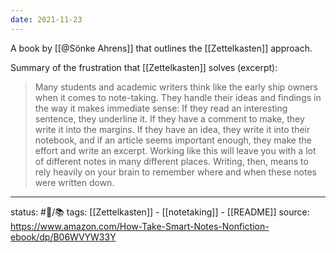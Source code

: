 ```yaml
---
date: 2021-11-23
---
```

A book by [[@Sönke Ahrens]] that outlines the [[Zettelkasten]] approach.

Summary of the frustration that [[Zettelkasten]] solves (excerpt):
> Many students and academic writers think like the early ship owners when it comes to note-taking. They handle their ideas and findings in the way it makes immediate sense: If they read an interesting sentence, they underline it. If they have a comment to make, they write it into the margins. If they have an idea, they write it into their notebook, and if an article seems important enough, they make the effort and write an excerpt. Working like this will leave you with a lot of different notes in many different places. Writing, then, means to rely heavily on your brain to remember where and when these notes were written down.

___
status: #🌲/📚
tags: [[Zettelkasten]] - [[notetaking]] - [[README]]
source: https://www.amazon.com/How-Take-Smart-Notes-Nonfiction-ebook/dp/B06WVYW33Y
